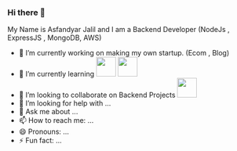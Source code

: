 ### Hi there 👋

My Name is Asfandyar Jalil and I am a Backend Developer (NodeJs , ExpressJS , MongoDB, AWS)

- 🔭 I’m currently working on making my own startup. (Ecom , Blog)
- 🌱 I’m currently learning <img src="https://cdn4.iconfinder.com/data/icons/vector-brand-logos/40/AWS-64.png" width="40" /> <img src="https://cdn-icons-png.flaticon.com/256/5266/5266248.png" width="40"/>
- 👯 I’m looking to collaborate on Backend Projects <img src="https://cdn-icons-png.flaticon.com/512/919/919825.png" width="40"/>
- 🤔 I’m looking for help with ...
- 💬 Ask me about ...
- 📫 How to reach me: ...
- 😄 Pronouns: ...
- ⚡ Fun fact: ...
